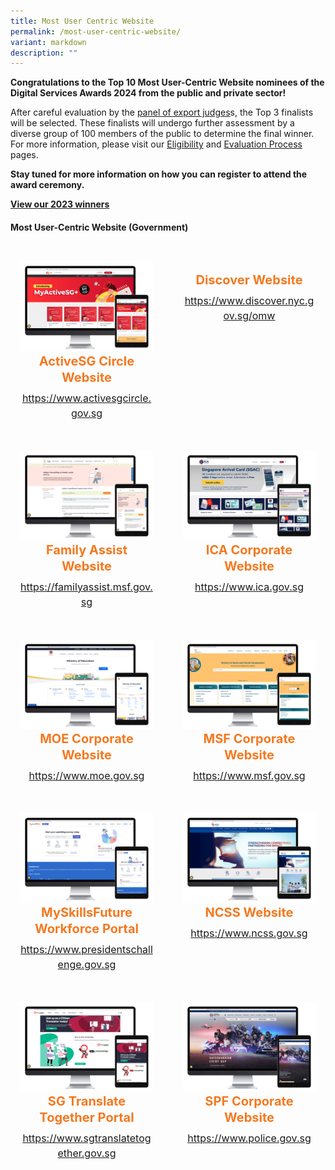 ```yaml
---
title: Most User Centric Website
permalink: /most-user-centric-website/
variant: markdown
description: ""
---
```

<style type="text/css">
.content h4 {
    color: #B41E8E;
    font-weight: 700;
}
.winner {
    font-size: 1.25rem;
    color: #F47920;
    font-weight: 700;
    line-height: 1.3 !important;
    margin-top: 0;
	  margin-bottom:8px;
}
.classification {
    font-size: 1rem;
    color: #667085;
    line-height: 1.5 !important;
}
.grid-container {
    display: grid;
    gap: 1rem;
	grid-template-columns: repeat(auto-fit, minmax(15rem, 3fr));
    justify-content: center;
	padding-top:12px;
}
	.grid-container .content{text-align:center;padding:1rem; border-radius: 8px;}

    .grid-container .content:hover {
        box-shadow: 0 0 11px rgba(33,33,33,.2);
    }
</style>

<div>
	<p><strong>Congratulations to the Top 10 Most User-Centric Website nominees of the Digital Services Awards 2024 from the public and private sector!</strong></p>
	<p>After careful evaluation by the <a aria-label="Link to Judges" href="/judges/">panel of export judges</a>s, the Top 3 finalists will be selected. These finalists will undergo further assessment by a diverse group of 100 members of the public to determine the final winner. For more information, please visit our <a aria-label="Link to Eligibility" href="/eligibility/">Eligibility</a> and <a aria-label="Link to Evaluation Process" href="/evaluation-process/">Evaluation Process</a> pages.</p>
  <p><strong id="docs-internal-guid-4c9a6648-7fff-b89c-5d9f-468b576d09a3">Stay tuned for more information on how you can register to attend the award ceremony.</strong></p>
    <p><strong><a aria-label="Link to 2023 Winners" href="/winners/2023/">View our 2023 winners</a></strong></p>
</div>
<h4 class="has-text-centered">Most User-Centric Website (Government)</h4>
<div class="grid-container">
	<div class="content">
		<div><img alt="" src="/images/2024%20Finalists/gov_activesgcircle.png"></div>
		<div class="winner">ActiveSG Circle Website</div>
		<div class="classification"><a target="_blank" href="https://www.activesgcircle.gov.sg">https://www.activesgcircle.gov.sg</a></div>
	</div>
	<div class="content">
		<div><img alt="" src="/images/2024%20Finalists/gov_discover-nyc.png"></div>
		<div class="winner">Discover Website</div>
		<div class="classification"><a target="_blank" href="https://www.discover.nyc.gov.sg/omw">https://www.discover.nyc.gov.sg/omw</a></div>
	</div>
	<div class="content">
		<div><img alt="" src="/images/2024%20Finalists/gov_familyassist.png"></div>
		<div class="winner">Family Assist Website</div>
		<div class="classification"><a target="_blank" href="https://familyassist.msf.gov.sg">https://familyassist.msf.gov.sg</a></div>
	</div>
	<div class="content">
		<div><img alt="" src="/images/2024%20Finalists/gov_ica.png"></div>
		<div class="winner">ICA Corporate Website</div>
		<div class="classification"><a target="_blank" href="https://www.ica.gov.sg">https://www.ica.gov.sg</a></div>
	</div>
	<div class="content">
		<div><img alt="" src="/images/2024%20Finalists/gov_moe.png"></div>
		<div class="winner">MOE Corporate Website</div>
		<div class="classification"><a target="_blank" href="https://www.moe.gov.sg">https://www.moe.gov.sg</a></div>
	</div>
	<div class="content">
		<div><img alt="" src="/images/2024%20Finalists/gov_msf.png"></div>
		<div class="winner">MSF Corporate Website</div>
		<div class="classification"><a target="_blank" href="https://www.msf.gov.sg">https://www.msf.gov.sg</a></div>
	</div>
	<div class="content">
		<div><img alt="" src="/images/2024%20Finalists/gov_myskillsfuture.png"></div>
		<div class="winner">MySkillsFuture Workforce Portal</div>
		<div class="classification"><a target="_blank" href="https://www.presidentschallenge.gov.sg/">https://www.presidentschallenge.gov.sg</a></div>
	</div>
	<div class="content">
		<div><img alt="" src="/images/2024%20Finalists/gov_ncss.png"></div>
		<div class="winner">NCSS Website</div>
		<div class="classification"><a target="_blank" href="https://www.ncss.gov.sg/">https://www.ncss.gov.sg</a></div>
	</div>
	<div class="content">
		<div><img alt="" src="/images/2024%20Finalists/gov_sgtranslatetogether.png"></div>
		<div class="winner">SG Translate Together Portal</div>
		<div class="classification"><a target="_blank" href="https://www.sgtranslatetogether.gov.sg">https://www.sgtranslatetogether.gov.sg</a></div>
	</div>
	<div class="content">
		<div><img alt="" src="/images/2024%20Finalists/gov_police.png"></div>
		<div class="winner">SPF Corporate Website</div>
		<div class="classification"><a target="_blank" href="https://www.police.gov.sg">https://www.police.gov.sg</a></div>
	</div>
</div>
